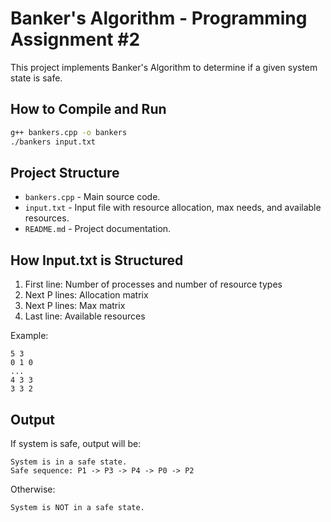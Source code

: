 
# Banker's Algorithm - Programming Assignment #2

This project implements Banker's Algorithm to determine if a given system state is safe.

## How to Compile and Run

```bash
g++ bankers.cpp -o bankers
./bankers input.txt
```

## Project Structure
- `bankers.cpp` - Main source code.
- `input.txt` - Input file with resource allocation, max needs, and available resources.
- `README.md` - Project documentation.

## How Input.txt is Structured
1. First line: Number of processes and number of resource types
2. Next P lines: Allocation matrix
3. Next P lines: Max matrix
4. Last line: Available resources

Example:
```
5 3
0 1 0
...
4 3 3
3 3 2
```

## Output

If system is safe, output will be:
```
System is in a safe state.
Safe sequence: P1 -> P3 -> P4 -> P0 -> P2
```
Otherwise:
```
System is NOT in a safe state.
```
